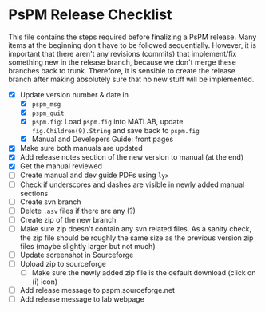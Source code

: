 # PsPM Release Checklist
This file contains the steps required before finalizing a PsPM release. Many items at the
beginning don't have to be followed sequentially. However, it is important that there aren't
any revisions (commits) that implement/fix something new in the release branch, because we
don't merge these branches back to trunk. Therefore, it is sensible to create the
release branch after making absolutely sure that no new stuff will be implemented.

- [x] Update version number & date in
  - [x] `pspm_msg`
  - [x] `pspm_quit`
  - [x] `pspm.fig`: Load `pspm.fig` into MATLAB, update `fig.Children(9).String` and save back to `pspm.fig`
  - [x] Manual and Developers Guide: front pages
- [x] Make sure both manuals are updated
- [x] Add release notes section of the new version to manual (at the end)
- [x] Get the manual reviewed
- [ ] Create manual and dev guide PDFs using `lyx`
- [ ] Check if underscores and dashes are visible in newly added manual sections
- [ ] Create svn branch
- [ ] Delete `.asv` files if there are any (?)
- [ ] Create zip of the new branch
- [ ] Make sure zip doesn't contain any svn related files. As a sanity check, the zip file
should be roughly the same size as the previous version zip files (maybe slightly larger but not much)
- [ ] Update screenshot in Sourceforge
- [ ] Upload zip to sourceforge
  - [ ] Make sure the newly added zip file is the default download (click on (i) icon)
- [ ] Add release message to pspm.sourceforge.net
- [ ] Add release message to lab webpage
